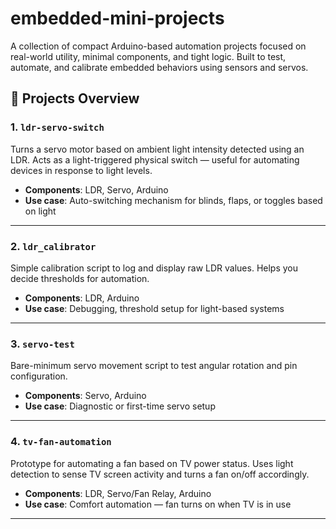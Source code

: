 # embedded-mini-projects

A collection of compact Arduino-based automation projects focused on real-world utility, minimal components, and tight logic. Built to test, automate, and calibrate embedded behaviors using sensors and servos.

## 🧠 Projects Overview

### 1. `ldr-servo-switch`
Turns a servo motor based on ambient light intensity detected using an LDR. Acts as a light-triggered physical switch — useful for automating devices in response to light levels.

- **Components**: LDR, Servo, Arduino
- **Use case**: Auto-switching mechanism for blinds, flaps, or toggles based on light

---

### 2. `ldr_calibrator`
Simple calibration script to log and display raw LDR values. Helps you decide thresholds for automation.

- **Components**: LDR, Arduino
- **Use case**: Debugging, threshold setup for light-based systems

---

### 3. `servo-test`
Bare-minimum servo movement script to test angular rotation and pin configuration.

- **Components**: Servo, Arduino
- **Use case**: Diagnostic or first-time servo setup

---

### 4. `tv-fan-automation`
Prototype for automating a fan based on TV power status. Uses light detection to sense TV screen activity and turns a fan on/off accordingly.

- **Components**: LDR, Servo/Fan Relay, Arduino
- **Use case**: Comfort automation — fan turns on when TV is in use

---
